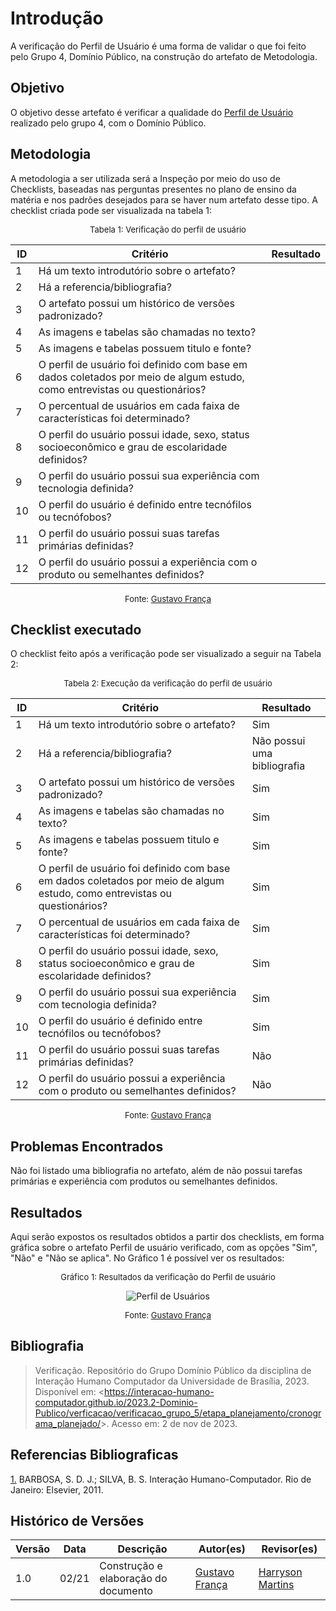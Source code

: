 # Introdução 

A verificação do Perfil de Usuário é uma forma de validar o que foi feito pelo Grupo 4, Domínio Público, na construção do artefato de Metodologia.

## Objetivo

O objetivo desse artefato é verificar a qualidade do [Perfil de Usuário](docs/analise_de_requisitos/perfil_de_usuario.md) realizado pelo grupo 4, com o Domínio Público.

## Metodologia

A metodologia a ser utilizada será a Inspeção por meio do uso de Checklists, baseadas nas perguntas presentes no plano de ensino da matéria e nos padrões desejados para se haver num artefato desse tipo. A checklist criada pode ser visualizada na tabela 1:

<center>

<font size="2"><p style="text-align: center">Tabela 1: Verificação do perfil de usuário</p></font>

| ID  | Critério                                                                                                                  | Resultado                                                                               |
| --- | ------------------------------------------------------------------------------------------------------------------------- | --------------------------------------------------------------------------------------- |
| 1   | Há um texto introdutório sobre o artefato?                                                                                |                                                                                         |
| 2   | Há a referencia/bibliografia?                                                                                             |                                                                                         |
| 3   | O artefato possui um histórico de versões padronizado?                                                                    |                                                                                         |
| 4   | As imagens e tabelas são chamadas no texto?                                                                               |                                                                                         |
| 5   | As imagens e tabelas possuem titulo e fonte?                                                                              |                                                                                         |
| 6   | O perfil de usuário foi definido com base em dados coletados por meio de algum estudo, como entrevistas ou questionários?                                                                                                                    |                                                                                         |
| 7   | O percentual de usuários em cada faixa de características foi determinado?                                                |                                                                                         |
| 8   | O perfil do usuário possui idade, sexo, status socioeconômico e grau de escolaridade definidos?                           |                                                                                         |
| 9   | O perfil do usuário possui sua experiência com tecnologia definida?                                                       |                                                                                         |
| 10  | O perfil do usuário é definido entre tecnófilos ou tecnófobos?                                                            |                                                                                         |
| 11  | O perfil do usuário possui suas tarefas primárias definidas?                                                              |                                                                                         |
| 12  | O perfil do usuário possui a experiência com o produto ou semelhantes definidos?                                          |                                                                                         |


<font size="2"><p style="text-align: center">Fonte: [Gustavo França](https://github.com/gustavofbs)  </p></font>

</center>

## Checklist executado

O checklist feito após a verificação pode ser visualizado a seguir na Tabela 2:

<center>

<font size="2"><p style="text-align: center">Tabela 2: Execução da verificação do perfil de usuário</p></font>

| ID  | Critério                                                                                                                  | Resultado                                                                               |
| --- | ------------------------------------------------------------------------------------------------------------------------- | --------------------------------------------------------------------------------------- |
| 1   | Há um texto introdutório sobre o artefato?                                                                                |         Sim                                                                             |
| 2   | Há a referencia/bibliografia?                                                                                             |         Não possui uma bibliografia                                                     |
| 3   | O artefato possui um histórico de versões padronizado?                                                                    |         Sim                                                                             |
| 4   | As imagens e tabelas são chamadas no texto?                                                                               |         Sim                                                                             |
| 5   | As imagens e tabelas possuem titulo e fonte?                                                                              |         Sim                                                                             |
| 6   | O perfil de usuário foi definido com base em dados coletados por meio de algum estudo, como entrevistas ou questionários?                                                                                                                    |         Sim                                                                                |
| 7   | O percentual de usuários em cada faixa de características foi determinado?                                                |         Sim                                                                                |
| 8   | O perfil do usuário possui idade, sexo, status socioeconômico e grau de escolaridade definidos?                           |         Sim                                                                                |
| 9   | O perfil do usuário possui sua experiência com tecnologia definida?                                                       |         Sim                                                                                |
| 10  | O perfil do usuário é definido entre tecnófilos ou tecnófobos?                                                            |         Sim                                                                                |
| 11  | O perfil do usuário possui suas tarefas primárias definidas?                                                              |         Não                                                                                |
| 12  | O perfil do usuário possui a experiência com o produto ou semelhantes definidos?                                          |         Não                                                                                |


<font size="2"><p style="text-align: center">Fonte: [Gustavo França](https://github.com/gustavofbs)  </p></font>

</center>

## Problemas Encontrados

Não foi listado uma bibliografia no artefato, além de não possui tarefas primárias e experiência com produtos ou semelhantes definidos.

## Resultados 

Aqui serão expostos os resultados obtidos a partir dos checklists, em forma gráfica sobre o artefato Perfil de usuário verificado, com as opções "Sim", "Não" e "Não se aplica". No Gráfico 1 é possível ver os resultados:

<center>

<font size="2"><p style="text-align: center">Gráfico 1: Resultados da verificação do Perfil de usuário</p></font>

![Perfil de Usuários](../../assets/verificacao/perfil.jpg)

<font size="2"><p style="text-align: center">Fonte: [Gustavo França](https://github.com/gustavofbs)</p></font>

</center>


## Bibliografia 

> Verificação. Repositório do Grupo Domínio Público da disciplina de Interação Humano Computador da Universidade de Brasília, 2023. Disponível em: <<https://interacao-humano-computador.github.io/2023.2-Dominio-Publico/verficacao/verificacao_grupo_5/etapa_planejamento/cronograma_planejado/>>. Acesso em: 2 de nov de 2023.

## Referencias Bibliograficas

<a id="FRM3" href="#anchor_1">1.</a> BARBOSA, S. D. J.; SILVA, B. S. Interação Humano-Computador. Rio de Janeiro: Elsevier, 2011.

## Histórico de Versões

| Versão | Data       | Descrição                        | Autor(es)                                                                                  | Revisor(es)                                    |
| ------ | ---------- | -------------------------------- | ------------------------------------------------------------------------------------------ | ---------------------------------------------- |
| 1.0 | 02/21 | Construção e elaboração do documento  |[Gustavo França](https://github.com/gustavofbs)| [Harryson Martins](https://github.com/harry-cmartin) |

